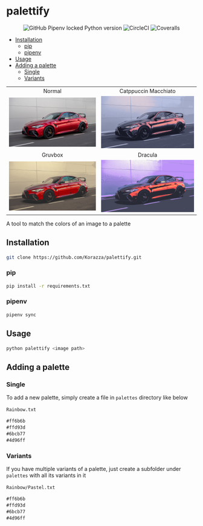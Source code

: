 # palettify

<p align="center">
<img alt="GitHub Pipenv locked Python version" src="https://img.shields.io/github/pipenv/locked/python-version/Korazza/palettify?color=%233b82f6&style=for-the-badge">
<img alt="CircleCI" src="https://img.shields.io/circleci/build/github/Korazza/palettify/main?color=%2365a30d&label=Test&logo=circleci&style=for-the-badge">
<img alt="Coveralls" src="https://img.shields.io/coveralls/github/Korazza/palettify?color=%2365a30d&style=for-the-badge">
</p>

- [Installation](#installation 'Goto installation')
  - [pip](#pip 'Goto pip')
  - [pipenv](#pipenv 'Goto pipenv')
- [Usage](#usage 'Goto usage')
- [Adding a palette](#adding-a-palette 'Goto adding-a-palette')
  - [Single](#single 'Goto single')
  - [Variants](#variants 'Goto variants')

|                           |                                        |
| :-----------------------: | :------------------------------------: |
|          Normal           |          Catppuccin Macchiato          |
| ![](examples/normal.png)  | ![](examples/catppuccin-macchiato.png) |
|          Gruvbox          |                Dracula                 |
| ![](examples/gruvbox.png) |       ![](examples/dracula.png)        |

A tool to match the colors of an image to a palette

## Installation

```sh
git clone https://github.com/Korazza/palettify.git
```

### pip

```sh
pip install -r requirements.txt
```

### pipenv

```sh
pipenv sync
```

## Usage

```sh
python palettify <image path>
```

## Adding a palette

### Single

To add a new palette, simply create a file in `palettes` directory like below

`Rainbow.txt`

```md
#ff6b6b
#ffd93d
#6bcb77
#4d96ff
```

### Variants

If you have multiple variants of a palette, just create a subfolder under `palettes` with all its variants in it

`Rainbow/Pastel.txt`

```md
#ff6b6b
#ffd93d
#6bcb77
#4d96ff
```
